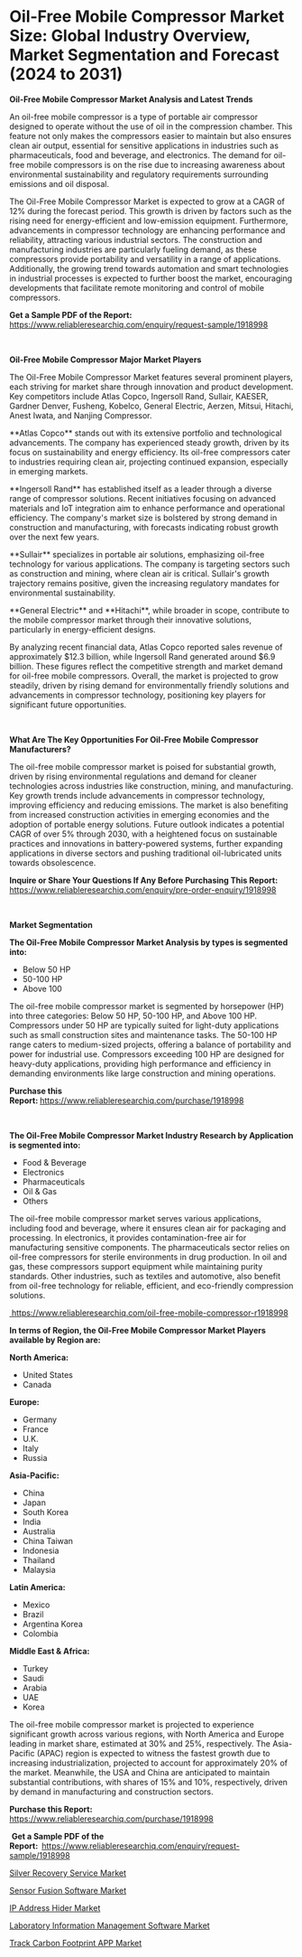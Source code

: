 <p><h1>Oil-Free Mobile Compressor Market Size: Global Industry Overview, Market Segmentation and Forecast (2024 to 2031)</h1></p><p><strong>Oil-Free Mobile Compressor Market Analysis and Latest Trends</strong></p>
<p><p>An oil-free mobile compressor is a type of portable air compressor designed to operate without the use of oil in the compression chamber. This feature not only makes the compressors easier to maintain but also ensures clean air output, essential for sensitive applications in industries such as pharmaceuticals, food and beverage, and electronics. The demand for oil-free mobile compressors is on the rise due to increasing awareness about environmental sustainability and regulatory requirements surrounding emissions and oil disposal.</p><p>The Oil-Free Mobile Compressor Market is expected to grow at a CAGR of 12% during the forecast period. This growth is driven by factors such as the rising need for energy-efficient and low-emission equipment. Furthermore, advancements in compressor technology are enhancing performance and reliability, attracting various industrial sectors. The construction and manufacturing industries are particularly fueling demand, as these compressors provide portability and versatility in a range of applications. Additionally, the growing trend towards automation and smart technologies in industrial processes is expected to further boost the market, encouraging developments that facilitate remote monitoring and control of mobile compressors.</p></p>
<p><strong>Get a Sample PDF of the Report:&nbsp;</strong> <a href="https://www.reliableresearchiq.com/enquiry/request-sample/1918998?utm_campaign=1788&utm_medium=2&utm_source=Github&utm_content=ia&utm_term=24102024&utm_id=oil-free-mobile-compressor">https://www.reliableresearchiq.com/enquiry/request-sample/1918998</a></p>
<p>&nbsp;</p>
<p><strong>Oil-Free Mobile Compressor Major Market Players</strong></p>
<p><p>The Oil-Free Mobile Compressor Market features several prominent players, each striving for market share through innovation and product development. Key competitors include Atlas Copco, Ingersoll Rand, Sullair, KAESER, Gardner Denver, Fusheng, Kobelco, General Electric, Aerzen, Mitsui, Hitachi, Anest Iwata, and Nanjing Compressor.</p><p>**Atlas Copco** stands out with its extensive portfolio and technological advancements. The company has experienced steady growth, driven by its focus on sustainability and energy efficiency. Its oil-free compressors cater to industries requiring clean air, projecting continued expansion, especially in emerging markets.</p><p>**Ingersoll Rand** has established itself as a leader through a diverse range of compressor solutions. Recent initiatives focusing on advanced materials and IoT integration aim to enhance performance and operational efficiency. The company's market size is bolstered by strong demand in construction and manufacturing, with forecasts indicating robust growth over the next few years.</p><p>**Sullair** specializes in portable air solutions, emphasizing oil-free technology for various applications. The company is targeting sectors such as construction and mining, where clean air is critical. Sullair's growth trajectory remains positive, given the increasing regulatory mandates for environmental sustainability.</p><p>**General Electric** and **Hitachi**, while broader in scope, contribute to the mobile compressor market through their innovative solutions, particularly in energy-efficient designs.</p><p>By analyzing recent financial data, Atlas Copco reported sales revenue of approximately $12.3 billion, while Ingersoll Rand generated around $6.9 billion. These figures reflect the competitive strength and market demand for oil-free mobile compressors. Overall, the market is projected to grow steadily, driven by rising demand for environmentally friendly solutions and advancements in compressor technology, positioning key players for significant future opportunities.</p></p>
<p>&nbsp;</p>
<p><strong>What Are The Key Opportunities For Oil-Free Mobile Compressor Manufacturers?</strong></p>
<p><p>The oil-free mobile compressor market is poised for substantial growth, driven by rising environmental regulations and demand for cleaner technologies across industries like construction, mining, and manufacturing. Key growth trends include advancements in compressor technology, improving efficiency and reducing emissions. The market is also benefiting from increased construction activities in emerging economies and the adoption of portable energy solutions. Future outlook indicates a potential CAGR of over 5% through 2030, with a heightened focus on sustainable practices and innovations in battery-powered systems, further expanding applications in diverse sectors and pushing traditional oil-lubricated units towards obsolescence.</p></p>
<p><strong>Inquire or Share Your Questions If Any Before Purchasing This Report:</strong> <a href="https://www.reliableresearchiq.com/enquiry/pre-order-enquiry/1918998?utm_campaign=1788&utm_medium=2&utm_source=Github&utm_content=ia&utm_term=24102024&utm_id=oil-free-mobile-compressor">https://www.reliableresearchiq.com/enquiry/pre-order-enquiry/1918998</a></p>
<p>&nbsp;</p>
<p><strong>Market Segmentation</strong></p>
<p><strong>The Oil-Free Mobile Compressor Market Analysis by types is segmented into:</strong></p>
<p><ul><li>Below 50 HP</li><li>50-100 HP</li><li>Above 100</li></ul></p>
<p><p>The oil-free mobile compressor market is segmented by horsepower (HP) into three categories: Below 50 HP, 50-100 HP, and Above 100 HP. Compressors under 50 HP are typically suited for light-duty applications such as small construction sites and maintenance tasks. The 50-100 HP range caters to medium-sized projects, offering a balance of portability and power for industrial use. Compressors exceeding 100 HP are designed for heavy-duty applications, providing high performance and efficiency in demanding environments like large construction and mining operations.</p></p>
<p><strong>Purchase this Report:&nbsp;</strong><a href="https://www.reliableresearchiq.com/purchase/1918998?utm_campaign=1788&utm_medium=2&utm_source=Github&utm_content=ia&utm_term=24102024&utm_id=oil-free-mobile-compressor">https://www.reliableresearchiq.com/purchase/1918998</a></p>
<p>&nbsp;</p>
<p><strong>The Oil-Free Mobile Compressor Market Industry Research by Application is segmented into:</strong></p>
<p><ul><li>Food & Beverage</li><li>Electronics</li><li>Pharmaceuticals</li><li>Oil & Gas</li><li>Others</li></ul></p>
<p><p>The oil-free mobile compressor market serves various applications, including food and beverage, where it ensures clean air for packaging and processing. In electronics, it provides contamination-free air for manufacturing sensitive components. The pharmaceuticals sector relies on oil-free compressors for sterile environments in drug production. In oil and gas, these compressors support equipment while maintaining purity standards. Other industries, such as textiles and automotive, also benefit from oil-free technology for reliable, efficient, and eco-friendly compression solutions.</p></p>
<p><a href="https://www.reliableresearchiq.com/oil-free-mobile-compressor-r1918998?utm_campaign=1788&utm_medium=2&utm_source=Github&utm_content=ia&utm_term=24102024&utm_id=oil-free-mobile-compressor">&nbsp;https://www.reliableresearchiq.com/oil-free-mobile-compressor-r1918998</a></p>
<p><strong>In terms of Region, the Oil-Free Mobile Compressor Market Players available by Region are:</strong></p>
<p>
    <p> <strong> North America: </strong>
        <ul>
            <li>United States</li>
            <li>Canada</li>
        </ul>
        </p> 
    <p> <strong> Europe: </strong>
        <ul>
            <li>Germany</li>
            <li>France</li>
            <li>U.K.</li>
            <li>Italy</li>
            <li>Russia</li>
        </ul>
        </p> 
    <p> <strong> Asia-Pacific: </strong>
        <ul>
            <li>China</li>
            <li>Japan</li>
            <li>South Korea</li>
            <li>India</li>
            <li>Australia</li>
            <li>China Taiwan</li>
            <li>Indonesia</li>
            <li>Thailand</li>
            <li>Malaysia</li>
        </ul>
        </p> 
    <p> <strong> Latin America: </strong>
        <ul>
            <li>Mexico</li>
            <li>Brazil</li>
            <li>Argentina Korea</li>
            <li>Colombia</li>
        </ul>
        </p> 
    <p> <strong> Middle East & Africa: </strong>
        <ul>
            <li>Turkey</li>
            <li>Saudi</li>
            <li>Arabia</li>
            <li>UAE</li>
            <li>Korea</li>
        </ul>
    </p>
    </p>
<p><p>The oil-free mobile compressor market is projected to experience significant growth across various regions, with North America and Europe leading in market share, estimated at 30% and 25%, respectively. The Asia-Pacific (APAC) region is expected to witness the fastest growth due to increasing industrialization, projected to account for approximately 20% of the market. Meanwhile, the USA and China are anticipated to maintain substantial contributions, with shares of 15% and 10%, respectively, driven by demand in manufacturing and construction sectors.</p></p>
<p><strong>Purchase this Report: </strong><a href="https://www.reliableresearchiq.com/purchase/1918998?utm_campaign=1788&utm_medium=2&utm_source=Github&utm_content=ia&utm_term=24102024&utm_id=oil-free-mobile-compressor">https://www.reliableresearchiq.com/purchase/1918998</a></p>
<p>&nbsp;<strong>Get a Sample PDF of the Report:&nbsp;&nbsp;</strong><a href="https://www.reliableresearchiq.com/enquiry/request-sample/1918998?utm_campaign=1788&utm_medium=2&utm_source=Github&utm_content=ia&utm_term=24102024&utm_id=oil-free-mobile-compressor">https://www.reliableresearchiq.com/enquiry/request-sample/1918998</a></p>
<p><strong></strong></p>
<p><p><a href="https://www.linkedin.com/pulse/global-silver-recovery-service-industry-analysis-share-iuwve?utm_campaign=1788&utm_medium=2&utm_source=Github&utm_content=ia&utm_term=24102024&utm_id=oil-free-mobile-compressor">Silver Recovery Service Market</a></p><p><a href="https://www.linkedin.com/pulse/sensor-fusion-software-market-revolution-size-share-emerging-hnwqe?utm_campaign=1788&utm_medium=2&utm_source=Github&utm_content=ia&utm_term=24102024&utm_id=oil-free-mobile-compressor">Sensor Fusion Software Market</a></p><p><a href="https://www.linkedin.com/pulse/ip-address-hider-market-revolution-size-share-emerging-wtvse?utm_campaign=1788&utm_medium=2&utm_source=Github&utm_content=ia&utm_term=24102024&utm_id=oil-free-mobile-compressor">IP Address Hider Market</a></p><p><a href="https://www.linkedin.com/pulse/global-perspectives-laboratory-information-management-software-npgpf?utm_campaign=1788&utm_medium=2&utm_source=Github&utm_content=ia&utm_term=24102024&utm_id=oil-free-mobile-compressor">Laboratory Information Management Software Market</a></p><p><a href="https://www.linkedin.com/pulse/strategic-insights-global-track-carbon-footprint-app-market-8kcle?utm_campaign=1788&utm_medium=2&utm_source=Github&utm_content=ia&utm_term=24102024&utm_id=oil-free-mobile-compressor">Track Carbon Footprint APP Market</a></p></p>